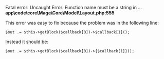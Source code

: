 Fatal error: Uncaught Error: Function name must be a string in ... **app\code\core\Mage\Core\Model\Layout.php:555**

This error was easy to fix because the problem was in the following line:

`$out .= $this->getBlock($callback[0])->$callback[1]();`

Instead it should be:

`$out .= $this->getBlock($callback[0])->{$callback[1]}();`